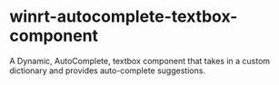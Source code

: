 winrt-autocomplete-textbox-component
====================================

A Dynamic, AutoComplete, textbox component that takes in a custom dictionary and provides auto-complete suggestions.